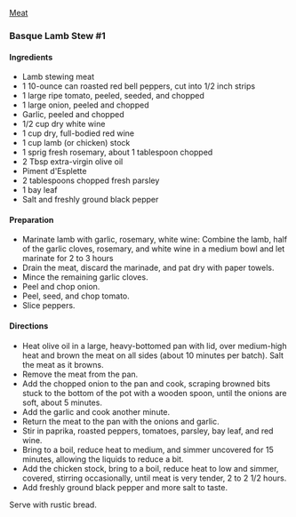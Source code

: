 [Meat](https://github.com/vmsmith/CookBook/blob/master/meat.md)

### Basque Lamb Stew #1

#### Ingredients  

* Lamb stewing meat  
* 1 10-ounce can roasted red bell peppers, cut into 1/2 inch strips  
* 1 large ripe tomato, peeled, seeded, and chopped  
* 1 large onion, peeled and chopped
* Garlic, peeled and chopped
* 1/2 cup dry white wine  
* 1 cup dry, full-bodied red wine  
* 1 cup lamb (or chicken) stock  
* 1 sprig fresh rosemary, about 1 tablespoon chopped  
* 2 Tbsp extra-virgin olive oil  
* Piment d'Esplette  
* 2 tablespoons chopped fresh parsley  
* 1 bay leaf  
* Salt and freshly ground black pepper  


#### Preparation  

* Marinate lamb with garlic, rosemary, white wine: Combine the lamb, half of the garlic cloves, rosemary, and white wine in a medium bowl and let marinate for 2 to 3 hours  
* Drain the meat, discard the marinade, and pat dry with paper towels. 
* Mince the remaining garlic cloves.
* Peel and chop onion.  
* Peel, seed, and chop tomato.  
* Slice peppers. 


#### Directions  

* Heat olive oil in a large, heavy-bottomed pan with lid, over medium-high heat and brown the meat on all sides (about 10 minutes per batch). Salt the meat as it browns.  
* Remove the meat from the pan.  
* Add the chopped onion to the pan and cook, scraping browned bits stuck to the bottom of the pot with a wooden spoon, until the onions are soft, about 5 minutes.  
* Add the garlic and cook another minute.  
* Return the meat to the pan with the onions and garlic.  
* Stir in paprika, roasted peppers, tomatoes, parsley, bay leaf, and red wine.  
* Bring to a boil, reduce heat to medium, and simmer uncovered for 15 minutes, allowing the liquids to reduce a bit.  
* Add the chicken stock, bring to a boil, reduce heat to low and simmer, covered, stirring occasionally, until meat is very tender, 2 to 2 1/2 hours. 
* Add freshly ground black pepper and more salt to taste.

Serve with rustic bread.
